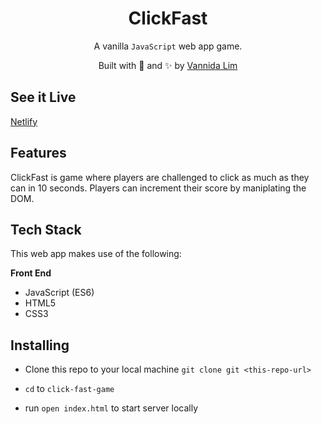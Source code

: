 <h1 align="center"> ClickFast </h1>
<p align="center">
A vanilla <code>JavaScript</code> web app game. 
</p>
<p align="center">
Built with 💖 and ✨ by <a href='https://github.com/vannida-lim'>Vannida
Lim</a>
</p>

**See it Live** 
------------
[Netlify](https://click-fast-game.netlify.app/)

**Features**
------------

ClickFast is game where players are challenged to click as much as they can in 10 seconds. Players can increment their score by maniplating the DOM. 

**Tech Stack**
--------------

This web app makes use of the following:

**Front End**

-   JavaScript (ES6)
-   HTML5 
-   CSS3

**Installing**
--------------
-   Clone this repo to your local machine `git clone git <this-repo-url>`

-   `cd`  to `click-fast-game`

-   run  `open index.html` to start server locally
